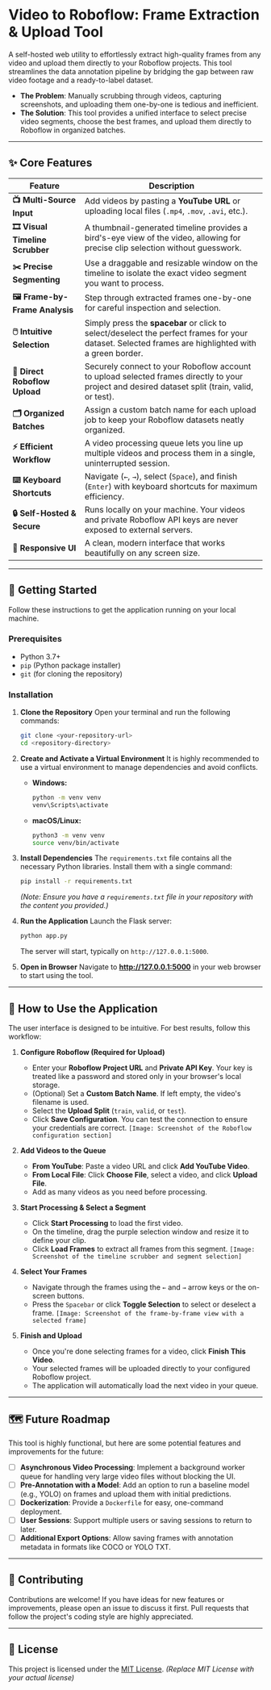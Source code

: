 # Video to Roboflow: Frame Extraction & Upload Tool

A self-hosted web utility to effortlessly extract high-quality frames from any video and upload them directly to your Roboflow projects. This tool streamlines the data annotation pipeline by bridging the gap between raw video footage and a ready-to-label dataset.

* **The Problem**: Manually scrubbing through videos, capturing screenshots, and uploading them one-by-one is tedious and inefficient.
* **The Solution**: This tool provides a unified interface to select precise video segments, choose the best frames, and upload them directly to Roboflow in organized batches.

---

## ✨ Core Features

| Feature                    | Description                                                                                                                                              |
| -------------------------- | -------------------------------------------------------------------------------------------------------------------------------------------------------- |
| **📺 Multi-Source Input** | Add videos by pasting a **YouTube URL** or uploading local files (`.mp4`, `.mov`, `.avi`, etc.).                                                            |
| **🎞️ Visual Timeline Scrubber** | A thumbnail-generated timeline provides a bird's-eye view of the video, allowing for precise clip selection without guesswork.                             |
| **✂️ Precise Segmenting** | Use a draggable and resizable window on the timeline to isolate the exact video segment you want to process.                                            |
| **🖼️ Frame-by-Frame Analysis** | Step through extracted frames one-by-one for careful inspection and selection.                                                                        |
| **🖱️ Intuitive Selection** | Simply press the **spacebar** or click to select/deselect the perfect frames for your dataset. Selected frames are highlighted with a green border. |
| **🤖 Direct Roboflow Upload** | Securely connect to your Roboflow account to upload selected frames directly to your project and desired dataset split (train, valid, or test).      |
| **🗂️ Organized Batches** | Assign a custom batch name for each upload job to keep your Roboflow datasets neatly organized.                                                          |
| **⚡ Efficient Workflow** | A video processing queue lets you line up multiple videos and process them in a single, uninterrupted session.                                        |
| **⌨️ Keyboard Shortcuts** | Navigate (`←`, `→`), select (`Space`), and finish (`Enter`) with keyboard shortcuts for maximum efficiency.                                               |
| **🔒 Self-Hosted & Secure** | Runs locally on your machine. Your videos and private Roboflow API keys are never exposed to external servers.                                         |
| **📱 Responsive UI** | A clean, modern interface that works beautifully on any screen size.                                                                                    |

---

## 🚀 Getting Started

Follow these instructions to get the application running on your local machine.

### Prerequisites

* Python 3.7+
* `pip` (Python package installer)
* `git` (for cloning the repository)

### Installation

1.  **Clone the Repository**
    Open your terminal and run the following commands:
    ```bash
    git clone <your-repository-url>
    cd <repository-directory>
    ```

2.  **Create and Activate a Virtual Environment**
    It is highly recommended to use a virtual environment to manage dependencies and avoid conflicts.

    * **Windows:**
        ```bash
        python -m venv venv
        venv\Scripts\activate
        ```
    * **macOS/Linux:**
        ```bash
        python3 -m venv venv
        source venv/bin/activate
        ```

3.  **Install Dependencies**
    The `requirements.txt` file contains all the necessary Python libraries. Install them with a single command:
    ```bash
    pip install -r requirements.txt
    ```
    *(Note: Ensure you have a `requirements.txt` file in your repository with the content you provided.)*

4.  **Run the Application**
    Launch the Flask server:
    ```bash
    python app.py
    ```
    The server will start, typically on `http://127.0.0.1:5000`.

5.  **Open in Browser**
    Navigate to **<http://127.0.0.1:5000>** in your web browser to start using the tool.

---

## 🔧 How to Use the Application

The user interface is designed to be intuitive. For best results, follow this workflow:

1.  **Configure Roboflow (Required for Upload)**
    * Enter your **Roboflow Project URL** and **Private API Key**. Your key is treated like a password and stored only in your browser's local storage.
    * (Optional) Set a **Custom Batch Name**. If left empty, the video's filename is used.
    * Select the **Upload Split** (`train`, `valid`, or `test`).
    * Click **Save Configuration**. You can test the connection to ensure your credentials are correct.
    `[Image: Screenshot of the Roboflow configuration section]`

2.  **Add Videos to the Queue**
    * **From YouTube**: Paste a video URL and click **Add YouTube Video**.
    * **From Local File**: Click **Choose File**, select a video, and click **Upload File**.
    * Add as many videos as you need before processing.

3.  **Start Processing & Select a Segment**
    * Click **Start Processing** to load the first video.
    * On the timeline, drag the purple selection window and resize it to define your clip.
    * Click **Load Frames** to extract all frames from this segment.
    `[Image: Screenshot of the timeline scrubber and segment selection]`

4.  **Select Your Frames**
    * Navigate through the frames using the `←` and `→` arrow keys or the on-screen buttons.
    * Press the `Spacebar` or click **Toggle Selection** to select or deselect a frame.
    `[Image: Screenshot of the frame-by-frame view with a selected frame]`

5.  **Finish and Upload**
    * Once you're done selecting frames for a video, click **Finish This Video**.
    * Your selected frames will be uploaded directly to your configured Roboflow project.
    * The application will automatically load the next video in your queue.

---

## 🗺️ Future Roadmap

This tool is highly functional, but here are some potential features and improvements for the future:

* [ ] **Asynchronous Video Processing**: Implement a background worker queue for handling very large video files without blocking the UI.
* [ ] **Pre-Annotation with a Model**: Add an option to run a baseline model (e.g., YOLO) on frames and upload them with initial predictions.
* [ ] **Dockerization**: Provide a `Dockerfile` for easy, one-command deployment.
* [ ] **User Sessions**: Support multiple users or saving sessions to return to later.
* [ ] **Additional Export Options**: Allow saving frames with annotation metadata in formats like COCO or YOLO TXT.

---

## 🤝 Contributing

Contributions are welcome! If you have ideas for new features or improvements, please open an issue to discuss it first. Pull requests that follow the project's coding style are highly appreciated.

---

## 📜 License

This project is licensed under the [MIT License](LICENSE). *(Replace MIT License with your actual license)*
